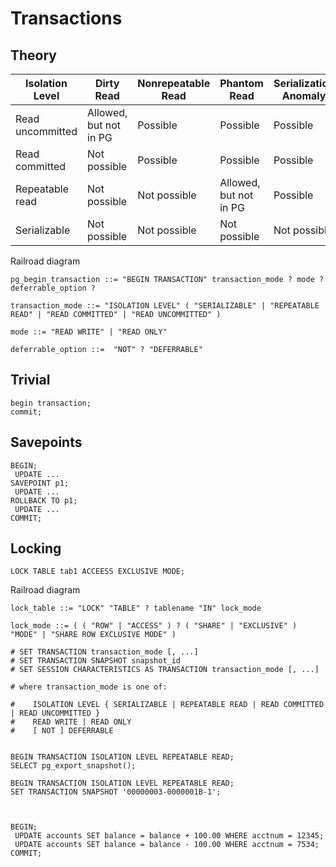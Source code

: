 # Transactions

## Theory

|Isolation Level | Dirty Read           | Nonrepeatable Read | Phantom Read           | Serialization Anomaly |
|----------------|----------------------|--------------------|------------------------|-----------------------|
|Read uncommitted|Allowed, but not in PG| Possible           | Possible               | Possible              |
|Read committed  |Not possible          | Possible           | Possible               | Possible              |
|Repeatable read |Not possible          | Not possible       | Allowed, but not in PG | Possible              |
|Serializable    |Not possible          | Not possible       | Not possible           | Not possible          |


Railroad diagram
```
pg_begin_transaction ::= "BEGIN TRANSACTION" transaction_mode ? mode ? deferrable_option ?

transaction_mode ::= "ISOLATION LEVEL" ( "SERIALIZABLE" | "REPEATABLE READ" | "READ COMMITTED" | "READ UNCOMMITTED" )

mode ::= "READ WRITE" | "READ ONLY" 

deferrable_option ::=  "NOT" ? "DEFERRABLE" 
```

## Trivial
```
begin transaction;
commit;
```

## Savepoints

```
BEGIN;
 UPDATE ...
SAVEPOINT p1;
 UPDATE ...
ROLLBACK TO p1;
 UPDATE ...
COMMIT;
```

## Locking

```
LOCK TABLE tab1 ACCEESS EXCLUSIVE MODE;
```

Railroad diagram
```
lock_table ::= "LOCK" "TABLE" ? tablename "IN" lock_mode

lock_mode ::= ( ( "ROW" | "ACCESS" ) ? ( "SHARE" | "EXCLUSIVE" ) "MODE" | "SHARE ROW EXCLUSIVE MODE" )
```


```
# SET TRANSACTION transaction_mode [, ...]
# SET TRANSACTION SNAPSHOT snapshot_id
# SET SESSION CHARACTERISTICS AS TRANSACTION transaction_mode [, ...]

# where transaction_mode is one of:

#    ISOLATION LEVEL { SERIALIZABLE | REPEATABLE READ | READ COMMITTED | READ UNCOMMITTED }
#    READ WRITE | READ ONLY
#    [ NOT ] DEFERRABLE


BEGIN TRANSACTION ISOLATION LEVEL REPEATABLE READ;
SELECT pg_export_snapshot();

BEGIN TRANSACTION ISOLATION LEVEL REPEATABLE READ;
SET TRANSACTION SNAPSHOT '00000003-0000001B-1';



BEGIN;
 UPDATE accounts SET balance = balance + 100.00 WHERE acctnum = 12345;
 UPDATE accounts SET balance = balance - 100.00 WHERE acctnum = 7534;
COMMIT;
```

